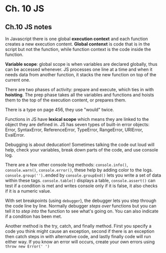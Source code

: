 # Ch. 10 JS 

## Ch.10 JS notes
In Javascript there is one global **execution context** and each function creates a new execution content. **Global contenxt** is code that is in the script but not the function, while function context is the code inside the function. 

**Variable scope**: global scope is when variables are declared globally, thus can be accessed whenever. JS processes one line at a time and when it needs data from another function, it stacks the new function on top of the current one. 

There are two phases of activity: prepare and execute, which ties in with **hoisting**. The prep phase takes all the variables and functions and hoists them to the top of the execution content, or prepares them. 

There is a type on page 456, they use "would" twice.

Functions in JS have **lexical scope** which means they are linked to the object they are defined in. JS has seven types of built-in error objects: Error, SyntaxError, ReferenceError, TypeError, RangeError, URIError, EvalError. 

Debugging is about deducation! Sometimes talking the code out loud will help, check your variables, break down parts of the code, and use console log.

There are a few other console log methods: `console.info()`, `console.warn()`, `console.error()`, these help by adding color to the logs. `console.group('')`..ended by `console.groupEnd()` lets you write a set of data within these tags. `console.table()` displays a table, `console.assert()` can test if a condition is met and writes console only if it is false, it also checks if it is a numeric value. 

With set breakpoints (using `debugger`), the debugger lets you step through the code line by line. Normally debugger *steps over* functions but you can tell it to *step into* the function to see what's going on. You can also indicate if a condition has been met. 

Another method is the try, catch, and finally method. First you specify a code you think might cause an exception, second if there is an exception then catch steps in with alternative code, and lastly finally code will run either way. If you know an error will occurs, create your own errors using `throw new Error(' ')`
